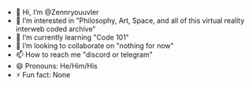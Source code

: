 - 👋 Hi, I’m @Zennryouuvler
- 👀 I’m interested in "Philosophy, Art, Space, and all of this virtual reality interweb coded archive"
- 🌱 I’m currently learning "Code 101"
- 💞️ I’m looking to collaborate on "nothing for now"
- 📫 How to reach me "discord or telegram"
- 😄 Pronouns: He/Him/His
- ⚡ Fun fact: None

<!---
Zennryouuvler/Zennryouuvler is a ✨ special ✨ repository because its `README.md` (this file) appears on your GitHub profile.
You can click the Preview link to take a look at your changes.
--->
